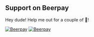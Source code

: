 

## Support on Beerpay
Hey dude! Help me out for a couple of :beers:!

[![Beerpay](https://beerpay.io/debianmaster/openshift-examples/badge.svg?style=beer-square)](https://beerpay.io/debianmaster/openshift-examples)  [![Beerpay](https://beerpay.io/debianmaster/openshift-examples/make-wish.svg?style=flat-square)](https://beerpay.io/debianmaster/openshift-examples?focus=wish)
